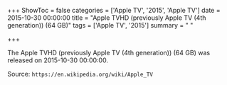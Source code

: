 +++
ShowToc = false
categories = ['Apple TV', '2015', 'Apple TV']
date = 2015-10-30 00:00:00
title = "Apple TVHD (previously Apple TV (4th generation)) (64 GB)"
tags = ['Apple TV', '2015']
summary = " "

+++

The Apple TVHD (previously Apple TV (4th generation)) (64 GB) was released on 2015-10-30 00:00:00.

Source: `https://en.wikipedia.org/wiki/Apple_TV`


